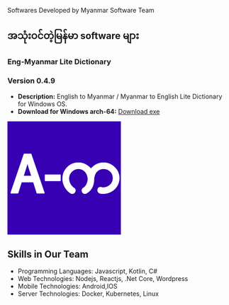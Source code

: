 Softwares Developed by Myanmar Software Team

အသုံးဝင်တဲ့မြန်မာ software များ
---

### Eng-Myanmar Lite Dictionary
### Version 0.4.9

- **Description:** English to Myanmar / Myanmar to English Lite Dictionary for Windows OS.
- **Download for Windows arch-64:** [Download exe](https://github.com/myanmarsoftwares/myanmarsoftwares.github.io/raw/main/Eng-Myanmar%20Lite%20Dictionary%20Setup%200.4.9.exe)


![Software Icon](engmyanmarlitedictionary.png)


## Skills in Our Team

- Programming Languages: Javascript, Kotlin, C#
- Web Technologies: Nodejs, Reactjs, .Net Core, Wordpress
- Mobile Technologies: Android,IOS
- Server Technologies: Docker, Kubernetes, Linux


